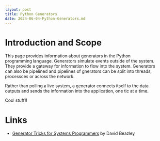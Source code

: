 ```yaml
---
layout: post
title: Python Generators
date: 2024-06-04-Python-Generators.md
---
```

# Introduction and Scope

This page provides information about generators in the Python programming language. Generators simulate events outside of the system. They provide a gateway for information to flow into the system. Generators can also be pipelined and pipelines of gnerators can be split into threads, processces or across the network.

Rather than polling a live system, a generator connects itself to the data outputs and sends the information into the application, one tic at a time.

Cool stuff!!

# Links

* [Generator Tricks for Systems Programmers](/assets/pdf/python-generators.pdf) by David Beazley
